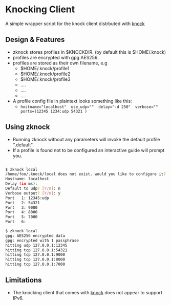 # Knocking Client

A simple wrapper script for the knock client distrbuted with [knock](http://www.zeroflux.org/projects/knock)

## Design & Features

 * zknock stores profiles in $KNOCKDIR. (by default this is $HOME/.knock)
 * profiles are encrypted with gpg AES256.
 * profiles are stored as their own filename, e.g
   * $HOME/.knock/profile1
   * $HOME/.knock/profile2
   * $HOME/.knock/profile3
   * ....
   * ....
   * ....
 * A profile config file in plaintext looks something like this:
   * `hostname="localhost"  use_udp=""  delay="-d 250"  verbose=""  ports=(12345 1234:udp 54321 )`

## Using zknock

 * Running zknock without any parameters will invoke the default profile ".default".
 * If a profile is found not to be configured an interactive guide will prompt you.
 ```bash

 $ zknock local
 /home/foo/.knock/local does not exist. would you like to configure it? [Y/n]: y
 Hostname: localhost
 Delay (in ms):
 Default to udp? [Y/n]: n
 Verbose output? [Y/n]: y
 Port   1: 12345:udp
 Port   2: 54321
 Port   3: 9000
 Port   4: 8000
 Port   5: 7000
 Port   6:

 $ zknock local
 gpg: AES256 encrypted data
 gpg: encrypted with 1 passphrase
 hitting udp 127.0.0.1:12345
 hitting tcp 127.0.0.1:54321
 hitting tcp 127.0.0.1:9000
 hitting tcp 127.0.0.1:8000
 hitting tcp 127.0.0.1:7000
 ```

## Limitations

 * The knocking client that comes with [knock](http://www.zeroflux.org/projects/knock) does not appear to support IPv6.
